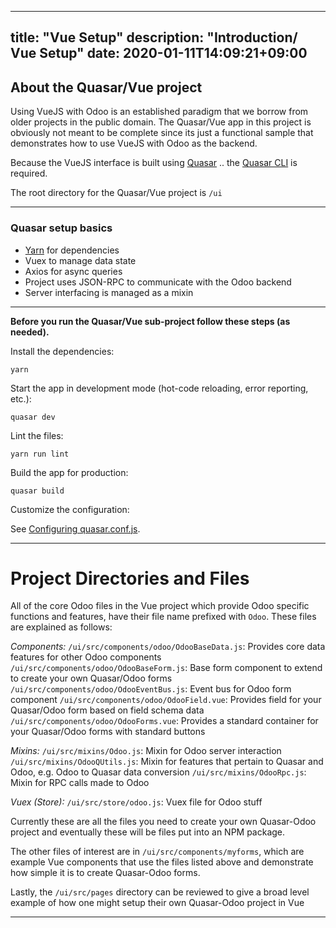 
---
title: "Vue Setup"
description: "Introduction/ Vue Setup"
date: 2020-01-11T14:09:21+09:00
---

## About the Quasar/Vue project

Using VueJS with Odoo is an established paradigm that we borrow from older projects in the public domain. The Quasar/Vue
app in this project is obviously not meant to be complete since its just a functional sample that demonstrates how to
use VueJS with Odoo as the backend.

Because the VueJS interface is built using [Quasar](https://quasar.dev) .. the [Quasar CLI](https://quasar.dev/start/quasar-cli)
is required.

The root directory for the Quasar/Vue project is `/ui`

---

### Quasar setup basics

 - [Yarn](https://classic.yarnpkg.com/en/docs/install/#debian-stable) for dependencies
 - Vuex to manage data state
 - Axios for async queries
 - Project uses JSON-RPC to communicate with the Odoo backend
 - Server interfacing is managed as a mixin

---
**Before you run the Quasar/Vue sub-project follow these steps (as needed).**

Install the dependencies:

`yarn`

Start the app in development mode (hot-code reloading, error reporting, etc.):

`quasar dev`

Lint the files:

`yarn run lint`

Build the app for production:

`quasar build`

Customize the configuration:

See [Configuring quasar.conf.js](https://quasar.dev/quasar-cli/quasar-conf-js).

---

# Project Directories and Files

All of the core Odoo files in the Vue project which provide Odoo specific functions and features, have their file name
prefixed with `Odoo`. These files are explained as follows:

*Components:*
`/ui/src/components/odoo/OdooBaseData.js`: Provides core data features for other Odoo components
`/ui/src/components/odoo/OdooBaseForm.js`: Base form component to extend to create your own Quasar/Odoo forms
`/ui/src/components/odoo/OdooEventBus.js`: Event bus for Odoo form component
`/ui/src/components/odoo/OdooField.vue`: Provides field for your Quasar/Odoo form based on field schema data
`/ui/src/components/odoo/OdooForms.vue`: Provides a standard container for your Quasar/Odoo forms with standard buttons

*Mixins:*
`/ui/src/mixins/Odoo.js`: Mixin for Odoo server interaction
`/ui/src/mixins/OdooQUtils.js`: Mixin for features that pertain to Quasar and Odoo, e.g. Odoo to Quasar data conversion
`/ui/src/mixins/OdooRpc.js`: Mixin for RPC calls made to Odoo

*Vuex (Store):*
`/ui/src/store/odoo.js`: Vuex file for Odoo stuff

Currently these are all the files you need to create your own Quasar-Odoo project and eventually these will be files put
into an NPM package.

The other files of interest are in `/ui/src/components/myforms`, which are example Vue components that use the files
listed above and demonstrate how simple it is to create Quasar-Odoo forms.

Lastly, the `/ui/src/pages` directory can be reviewed to give a broad level example of how one might setup their own
Quasar-Odoo project in Vue

---
